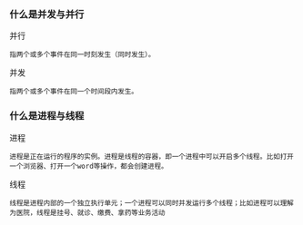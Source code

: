 ### 什么是并发与并行

并行

    指两个或多个事件在同一时刻发生（同时发生）。

并发

    指两个或多个事件在同一个时间段内发生。

### 什么是进程与线程

进程

    进程是正在运行的程序的实例。进程是线程的容器，即一个进程中可以开启多个线程。比如打开一个浏览器、打开一个word等操作，都会创建进程。

线程

    线程是进程内部的一个独立执行单元；一个进程可以同时并发运行多个线程；比如进程可以理解为医院，线程是挂号、就诊、缴费、拿药等业务活动

    
